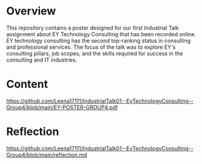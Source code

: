 # Overview
This repository contains a poster designed for our first Industrial Talk assignment about EY Technology Consulting that has been recorded online. EY technology consulting has the second top-ranking status in consulting and professional services. The focus of the talk was to explore EY's consulting pillars, job scopes, and the skills required for success in the consulting and IT industries. 
# Content
https://github.com/Leena17111/IndustrialTalk01--EyTechnologyConsulting--Group4/blob/main/EY-POSTER-GROUP4.pdf 
# Reflection
https://github.com/Leena17111/IndustrialTalk01--EyTechnologyConsulting--Group4/blob/main/reflection.md
